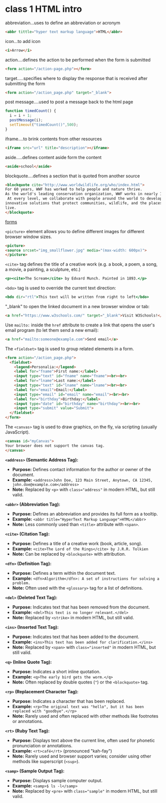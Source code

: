 # class 1 HTML intro

abbreviation…uses to define an abbreviation or acronym 

```html
<abbr tittle="hyper text markup language">HTML</abbr>
```

icon…to add icon 

```html
<i>Arrow</i>
```

action….defines the action to be performed when the form is submitted

```html
<form action="/action-page.php"></form>
```

target…..specifies where to display the response that is received after submitting the form

```html
<form action="/action_page.php" target="_blank">
```

post message….used to post a message back to the html page 

```jsx
function timedCount() {
  i = i + 1;
  postMessage(i);
  setTimeout("timedCount()",500);
}
```

iframe….to brink contents from other resources 

```html
<iframe src="url" title="description"></iframe>
```

aside…..defines content aside form the content

```html
<aside>school</aside>
```

blockquote….defines a section that is quoted from another source 

```html
<blockquote cite="http://www.worldwildlife.org/who/index.html">
For 60 years, WWF has worked to help people and nature thrive. 
As the world's leading conservation organization, WWF works in nearly 100 countries.
 At every level, we collaborate with people around the world to develop and deliver 
innovative solutions that protect communities, wildlife, and the places in which they 
live.
</blockquote>
```

[forms](class%201%20HTML%20intro%2004f5a6e088ef441f95adc78af8f23b8b/forms%20d5159a48da6241fcba1a20034fa3c48b.md)

`<picture>` element allows you to define different images for different browser window sizes.

```html
<picture>
<source srcset="img_smallflower.jpg" media="(max-width: 600px)">
</picture>
```

`<cite>` tag defines the title of a creative work (e.g. a book, a poem, a song, a movie, a painting, a sculpture, etc.)

```jsx
<p><cite>The Scream</cite> by Edvard Munch. Painted in 1893.</p>
```

`<bdo>` tag is used to override the current text direction:

```jsx
<bdo dir="rtl">This text will be written from right to left</bdo>
```

"_blank" to open the linked document in a new browser window or tab:

```html
<a href="https://www.w3schools.com/" target="_blank">Visit W3Schools!</a>
```

Use `mailto:` inside the `href` attribute to create a link that opens the user's email program (to let them send a new email):

```html
<a href="mailto:someone@example.com">Send email</a>
```

The `<fieldset>` tag is used to group related elements in a form.

```html
<form action="/action_page.php">
  <fieldset>
    <legend>Personalia:</legend>
    <label for="fname">First name:</label>
    <input type="text" id="fname" name="fname"><br><br>
    <label for="lname">Last name:</label>
    <input type="text" id="lname" name="lname"><br><br>
    <label for="email">Email:</label>
    <input type="email" id="email" name="email"><br><br>
    <label for="birthday">Birthday:</label>
    <input type="date" id="birthday" name="birthday"><br><br>
    <input type="submit" value="Submit">
  </fieldset>
</form>
```

The `<canvas>` tag is used to draw graphics, on the fly, via scripting (usually JavaScript).

```html
<canvas id="myCanvas">
Your browser does not support the canvas tag.
</canvas>
```

 **`<address>` (Semantic Address Tag):**

- **Purpose:** Defines contact information for the author or owner of the document.
- **Example:** `<address>John Doe, 123 Main Street, Anytown, CA 12345, john.doe@example.com</address>`
- **Note:** Replaced by `<p>` with `class="address"` in modern HTML, but still valid.

**`<abbr>` (Abbreviation Tag):**

- **Purpose:** Defines an abbreviation and provides its full form as a tooltip.
- **Example:** `<abbr title="HyperText Markup Language">HTML</abbr>`
- **Note:** Less commonly used than `<title>` attribute with `<span>`.

**`<cite>` (Citation Tag):**

- **Purpose:** Defines a title of a creative work (book, article, song).
- **Example:** `<cite>The Lord of the Rings</cite> by J.R.R. Tolkien`
- **Note:** Can be replaced by `<blockquote>` with attribution.

**`<dfn>` (Definition Tag):**

- **Purpose:** Defines a term within the document text.
- **Example:** `<dfn>Algorithm</dfn>: A set of instructions for solving a problem.`
- **Note:** Often used with the `<glossary>` tag for a list of definitions.

**`<del>` (Deleted Text Tag):**

- **Purpose:** Indicates text that has been removed from the document.
- **Example:** `<del>This text is no longer relevant.</del>`
- **Note:** Replaced by `<strike>` in modern HTML, but still valid.

**`<ins>` (Inserted Text Tag):**

- **Purpose:** Indicates text that has been added to the document.
- **Example:** `<ins>This text has been added for clarification.</ins>`
- **Note:** Replaced by `<span>` with `class="inserted"` in modern HTML, but still valid.

**`<q>` (Inline Quote Tag):**

- **Purpose:** Indicates a short inline quotation.
- **Example:** `<q>The early bird gets the worm.</q>`
- **Note:** Often replaced by double quotes (`"`) or the `<blockquote>` tag.

 **`<rp>` (Replacement Character Tag):**

- **Purpose:** Indicates a character that has been replaced.
- **Example:** `<rp>The original text was "hello", but it has been replaced with "goodbye".</rp>`
- **Note:** Rarely used and often replaced with other methods like footnotes or annotations.

 **`<rt>` (Ruby Text Tag):**

- **Purpose:** Displays text above the current line, often used for phonetic pronunciation or annotations.
- **Example:** `<rt>café</rt>` (pronounced "kah-fay")
- **Note:** Rarely used and browser support varies; consider using other methods like superscript (`<sup>`).

**`<samp>` (Sample Output Tag):**

- **Purpose:** Displays sample computer output.
- **Example:** `<samp>$ ls -l</samp>`
- **Note:** Replaced by `<pre>` with `class="sample"` in modern HTML, but still valid.